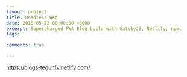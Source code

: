 ```yaml
---
layout: project
title: Headless Web
date: 2018-05-22 00:00:00 +0000
excerpt: Supercharged PWA Blog build with GatsbyJS, Netlify, npm.
tags:

comments: true

---
```


https://blogs-teguhfv.netlify.com/